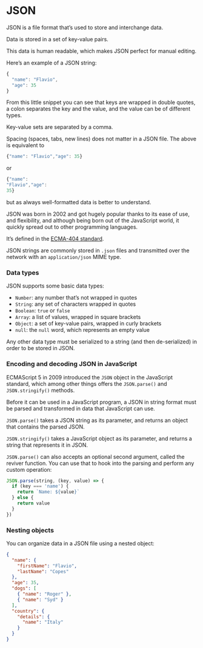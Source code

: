 # JSON

JSON is a file format that’s used to store and interchange data.

Data is stored in a set of key-value pairs.

This data is human readable, which makes JSON perfect for manual editing.

Here’s an example of a JSON string:

```jsx
{
  "name": "Flavio",
  "age": 35
}
```

From this little snippet you can see that keys are wrapped in double quotes, a colon separates the key and the value, and the value can be of different types.

Key-value sets are separated by a comma.

Spacing (spaces, tabs, new lines) does not matter in a JSON file. The above is equivalent to

```jsx
{"name": "Flavio","age": 35}
```

or

```jsx
{"name":
"Flavio","age":
35}
```

but as always well-formatted data is better to understand.

JSON was born in 2002 and got hugely popular thanks to its ease of use, and flexibility, and although being born out of the JavaScript world, it quickly spread out to other programming languages.

It’s defined in the [ECMA-404 standard](https://www.ecma-international.org/publications-and-standards/standards/ecma-404/).

JSON strings are commonly stored in `.json` files and transmitted over the network with an `application/json` MIME type.

### Data types <a href="#data-types" id="data-types"></a>

JSON supports some basic data types:

* `Number`: any number that’s not wrapped in quotes
* `String`: any set of characters wrapped in quotes
* `Boolean`: `true` or `false`
* `Array`: a list of values, wrapped in square brackets
* `Object`: a set of key-value pairs, wrapped in curly brackets
* `null`: the `null` word, which represents an empty value

Any other data type must be serialized to a string (and then de-serialized) in order to be stored in JSON.

### Encoding and decoding JSON in JavaScript <a href="#encoding-and-decoding-json-in-javascript" id="encoding-and-decoding-json-in-javascript"></a>

ECMAScript 5 in 2009 introduced the `JSON` object in the JavaScript standard, which among other things offers the `JSON.parse()` and `JSON.stringify()` methods.

Before it can be used in a JavaScript program, a JSON in string format must be parsed and transformed in data that JavaScript can use.

`JSON.parse()` takes a JSON string as its parameter, and returns an object that contains the parsed JSON.

`JSON.stringify()` takes a JavaScript object as its parameter, and returns a string that represents it in JSON.

`JSON.parse()` can also accepts an optional second argument, called the reviver function. You can use that to hook into the parsing and perform any custom operation:

```jsx
JSON.parse(string, (key, value) => {
  if (key === 'name') {
    return `Name: ${value}`
  } else {
    return value
  }
})
```

### Nesting objects <a href="#nesting-objects" id="nesting-objects"></a>

You can organize data in a JSON file using a nested object:

```json
{
  "name": {
    "firstName": "Flavio",
    "lastName": "Copes"
  },
  "age": 35,
  "dogs": [
    { "name": "Roger" },
    { "name": "Syd" }
  ],
  "country": {
    "details": {
      "name": "Italy"
    }
  }
}
```
